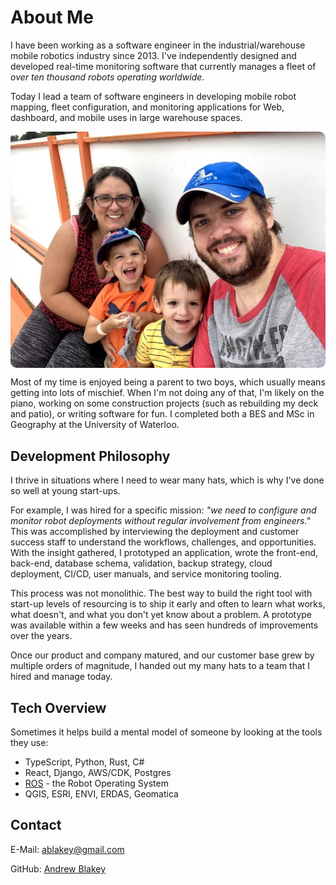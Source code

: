 # About Me

I have been working as a software engineer in the industrial/warehouse mobile robotics industry since 2013. I've independently designed and developed real-time monitoring software that currently manages a fleet of *over ten thousand robots operating worldwide.*

Today I lead a team of software engineers in developing mobile robot mapping, fleet configuration, and monitoring applications for Web, dashboard, and mobile uses in large warehouse spaces.

<div style="display: flex; justify-content: center;">
    <img src="/src/assets/about.jpg" alt="A photo of my family." style="border-radius: 10px">
</div>

Most of my time is enjoyed being a parent to two boys, which usually means getting into lots of mischief. When I'm not doing any of that, I'm likely on the piano, working on some construction projects (such as rebuilding my deck and patio), or writing software for fun. I completed both a BES and MSc in Geography at the University of Waterloo.

## Development Philosophy

I thrive in situations where I need to wear many hats, which is why I've done so well at young start-ups.

For example, I was hired for a specific mission: *"we need to configure and monitor robot deployments without regular involvement from engineers."*  This was accomplished by interviewing the deployment and customer success staff to understand the workflows, challenges, and opportunities. With the insight gathered, I prototyped an application, wrote the front-end, back-end, database schema, validation, backup strategy, cloud deployment, CI/CD, user manuals, and service monitoring tooling.

This process was not monolithic. The best way to build the right tool with start-up levels of resourcing is to ship it early and often to learn what works, what doesn't, and what you don't yet know about a problem. A prototype was available within a few weeks and has seen hundreds of improvements over the years.

Once our product and company matured, and our customer base grew by multiple orders of magnitude, I handed out my many hats to a team that I hired and manage today.


## Tech Overview

Sometimes it helps build a mental model of someone by looking at the tools they use:

* TypeScript, Python, Rust, C#
* React, Django, AWS/CDK, Postgres
* [ROS](https://ros.org/) - the Robot Operating System
* QGIS, ESRI, ENVI, ERDAS, Geomatica

## Contact

E-Mail: [ablakey@gmail.com](mailto:ablakey@gmail.com)

GitHub: [Andrew Blakey](https://github.com/ablakey)
